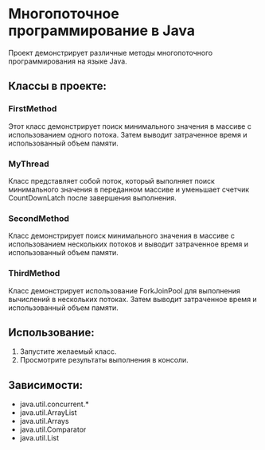 # Многопоточное программирование в Java

Проект демонстрирует различные методы многопоточного программирования на языке Java.

## Классы в проекте:

### FirstMethod
Этот класс демонстрирует поиск минимального значения в массиве с использованием одного потока. Затем выводит затраченное время и использованный объем памяти.

### MyThread
Класс представляет собой поток, который выполняет поиск минимального значения в переданном массиве и уменьшает счетчик CountDownLatch после завершения выполнения.

### SecondMethod
Класс демонстрирует поиск минимального значения в массиве с использованием нескольких потоков и выводит затраченное время и использованный объем памяти.

### ThirdMethod
Класс демонстрирует использование ForkJoinPool для выполнения вычислений в нескольких потоках. Затем выводит затраченное время и использованный объем памяти.

## Использование:
1. Запустите желаемый класс.
2. Просмотрите результаты выполнения в консоли.

## Зависимости:
- java.util.concurrent.*
- java.util.ArrayList
- java.util.Arrays
- java.util.Comparator
- java.util.List
